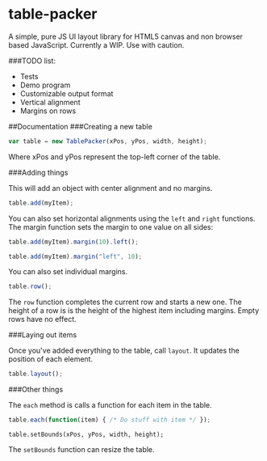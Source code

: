 table-packer
============

A simple, pure JS UI layout library for HTML5 canvas and non browser based
JavaScript. Currently a WIP. Use with caution.

###TODO list:
 * Tests
 * Demo program
 * Customizable output format
 * Vertical alignment
 * Margins on rows


##Documentation
###Creating a new table

```javascript
var table = new TablePacker(xPos, yPos, width, height);
```
Where xPos and yPos represent the top-left corner of the table.

###Adding things

This will add an object with center alignment and no margins.

```javascript
table.add(myItem);
```

You can also set horizontal alignments using the `left` and `right` functions. The margin
function sets the margin to one value on all sides:

```javascript
table.add(myItem).margin(10).left();
```

```javascript
table.add(myItem).margin("left", 10);
```
You can also set individual margins.

```javascript
table.row();
```
The `row` function completes the current row and starts a new one. The height of a row is
is the height of the highest item including margins. Empty rows have no effect.

###Laying out items

Once you've added everything to the table, call `layout`. It updates the position of each element.

```javascript
table.layout();
```


###Other things

The `each` method is calls a function for each item in the table.

```javascript
table.each(function(item) { /* Do stuff with item */ });
```



```setBounds
table.setBounds(xPos, yPos, width, height);
```

The `setBounds` function can resize the table.




